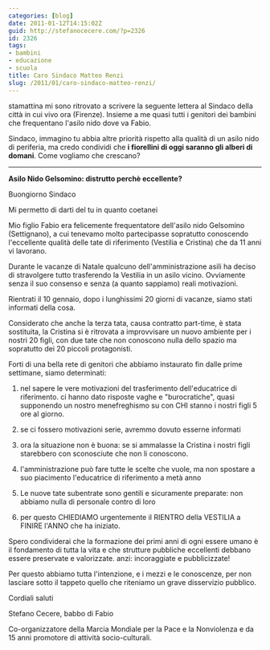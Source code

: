 ```yaml
---
categories: [blog]
date: 2011-01-12T14:15:02Z
guid: http://stefanocecere.com/?p=2326
id: 2326
tags:
- bambini
- educazione
- scuola
title: Caro Sindaco Matteo Renzi
slug: /2011/01/caro-sindaco-matteo-renzi/
---
```


stamattina mi sono ritrovato a scrivere la seguente lettera al Sindaco della città in cui vivo ora (Firenze). Insieme a me quasi tutti i genitori dei bambini che frequentano l'asilo nido dove va Fabio.

Sindaco, immagino tu abbia altre priorità rispetto alla qualità di un asilo nido di periferia, ma credo condividi che **i fiorellini di oggi saranno gli alberi di domani**. Come vogliamo che crescano?

- - -

**Asilo Nido Gelsomino: distrutto perchè eccellente?**

Buongiorno Sindaco

Mi permetto di darti del tu in quanto coetanei

Mio figlio Fabio era felicemente frequentatore dell'asilo nido Gelsomino (Settignano), a cui tenevamo molto partecipasse sopratutto conoscendo l'eccellente qualità delle tate di riferimento (Vestilia e Cristina) che da 11 anni vi lavorano.

Durante le vacanze di Natale qualcuno dell'amministrazione asili ha deciso di stravolgere tutto trasferendo la Vestilia in un asilo vicino. Ovviamente senza il suo consenso e senza (a quanto sappiamo) reali motivazioni.

Rientrati il 10 gennaio, dopo i lunghissimi 20 giorni di vacanze, siamo stati informati della cosa.
  
Considerato che anche la terza tata, causa contratto part-time, è stata sostituita, la Cristina si è ritrovata a improvvisare un nuovo ambiente per i nostri 20 figli, con due tate che non conoscono nulla dello spazio ma sopratutto dei 20 piccoli protagonisti.

Forti di una bella rete di genitori che abbiamo instaurato fin dalle prime settimane, siamo determinati:

1) nel sapere le vere motivazioni del trasferimento dell'educatrice di riferimento. ci hanno dato risposte vaghe e "burocratiche", quasi supponendo un nostro menefreghismo su con CHI stanno i nostri figli 5 ore al giorno.
  
2) se ci fossero motivazioni serie, avremmo dovuto esserne informati
  
3) ora la situazione non è buona: se si ammalasse la Cristina i nostri figli starebbero con sconosciute che non li conoscono.
  
4) l'amministrazione può fare tutte le scelte che vuole, ma non spostare a suo piacimento l'educatrice di riferimento a metà anno
  
5) Le nuove tate subentrate sono gentili e sicuramente preparate: non abbiamo nulla di personale contro di loro
  
6) per questo CHIEDIAMO urgentemente il RIENTRO della VESTILIA a FINIRE l'ANNO che ha iniziato.

Spero condividerai che la formazione dei primi anni di ogni essere umano è il fondamento di tutta la vita e che strutture pubbliche eccellenti debbano essere preservate e valorizzate. anzi: incoraggiate e pubblicizzate!
  
Per questo abbiamo tutta l'intenzione, e i mezzi e le conoscenze, per non lasciare sotto il tappeto quello che riteniamo un grave disservizio pubblico.

Cordiali saluti
  
Stefano Cecere, babbo di Fabio
  
Co-organizzatore della Marcia Mondiale per la Pace e la Nonviolenza e da 15 anni promotore di attività socio-culturali.
